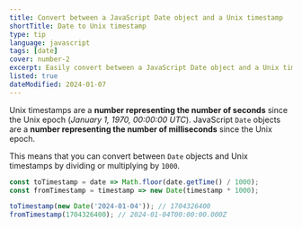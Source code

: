```yaml
---
title: Convert between a JavaScript Date object and a Unix timestamp
shortTitle: Date to Unix timestamp
type: tip
language: javascript
tags: [date]
cover: number-2
excerpt: Easily convert between a JavaScript Date object and a Unix timestamp.
listed: true
dateModified: 2024-01-07
---
```


Unix timestamps are a **number representing the number of seconds** since the Unix epoch (_January 1, 1970, 00:00:00 UTC_). JavaScript `Date` objects are a **number representing the number of milliseconds** since the Unix epoch.

This means that you can convert between `Date` objects and Unix timestamps by dividing or multiplying by `1000`.

```js
const toTimestamp = date => Math.floor(date.getTime() / 1000);
const fromTimestamp = timestamp => new Date(timestamp * 1000);

toTimestamp(new Date('2024-01-04')); // 1704326400
fromTimestamp(1704326400); // 2024-01-04T00:00:00.000Z
```
